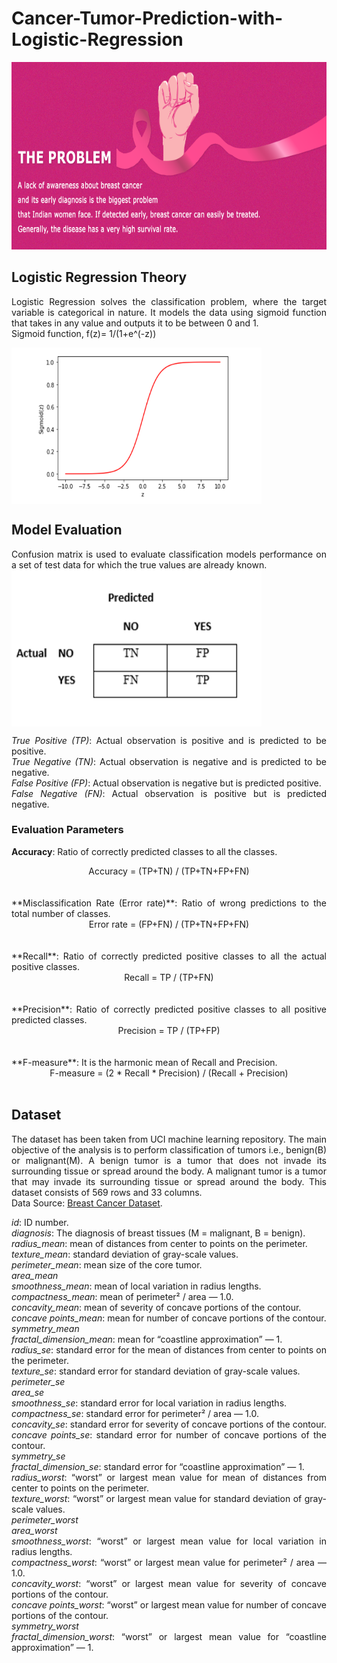 # Cancer-Tumor-Prediction-with-Logistic-Regression

<img src="/cancer_image.jpg" width="1000" height="300" />
<div align="justify">
  
## Logistic Regression Theory
Logistic Regression solves the classification problem, where the target variable is categorical in nature. It models the data using sigmoid function that takes in any value and outputs it to be between 0 and 1.<br />
Sigmoid function, f(z)= 1/(1+e^(-z))

<img src="/image_lr.png" align="center" width="400" height="250" />

## Model Evaluation
Confusion matrix is used to evaluate classification models performance on a set of test data for which the true values are already known.<br />
<img src="/image.png" align="center" width="400" height="250" />

*True Positive (TP)*: Actual observation is positive and is predicted to be positive.<br />
*True Negative (TN)*: Actual observation is negative and is predicted to be negative.<br />
*False Positive (FP)*: Actual observation is negative but is predicted positive.<br />
*False Negative (FN)*: Actual observation is positive but is predicted negative.<br />

### Evaluation Parameters
**Accuracy**: Ratio of correctly predicted classes to all the classes.<br />
<div align="center">Accuracy = (TP+TN) / (TP+TN+FP+FN)</div><br /><br />
**Misclassification Rate (Error rate)**: Ratio of wrong predictions to the total number of classes.<br />
<div align="center">Error rate = (FP+FN) / (TP+TN+FP+FN)</div><br /><br />
**Recall**: Ratio of correctly predicted positive classes to all the actual positive classes.<br />
<div align="center">Recall = TP / (TP+FN)</div><br /><br />
**Precision**: Ratio of correctly predicted positive classes to all positive predicted classes.<br />
<div align="center">Precision = TP / (TP+FP)</div><br /><br />
**F-measure**: It is the harmonic mean of Recall and Precision.<br />
<div align="center">F-measure = (2 * Recall * Precision) / (Recall + Precision)</div><br />

## Dataset
The dataset has been taken from UCI machine learning repository. The main objective of the analysis is to perform classification of tumors i.e., benign(B) or malignant(M). A benign tumor is a tumor that does not invade its surrounding tissue or spread around the body. A malignant tumor is a tumor that may invade its surrounding tissue or spread around the body. This dataset consists of 569 rows and 33 columns.<br />
Data Source: [Breast Cancer Dataset](https://archive.ics.uci.edu/ml/datasets/Breast+Cancer+Wisconsin+%28Diagnostic%29).<br />

*id*: ID number.<br />
*diagnosis*: The diagnosis of breast tissues (M = malignant, B = benign).<br />
*radius_mean*: mean of distances from center to points on the perimeter.<br />
*texture_mean*: standard deviation of gray-scale values.<br />
*perimeter_mean*: mean size of the core tumor.<br />
*area_mean*<br />
*smoothness_mean*: mean of local variation in radius lengths.<br />
*compactness_mean*: mean of perimeter² / area — 1.0.<br />
*concavity_mean*: mean of severity of concave portions of the contour.<br />
*concave points_mean*: mean for number of concave portions of the contour.<br />
*symmetry_mean*<br />
*fractal_dimension_mean*: mean for “coastline approximation” — 1.<br />
*radius_se*: standard error for the mean of distances from center to points on the perimeter.<br />
*texture_se*: standard error for standard deviation of gray-scale values.<br />
*perimeter_se*<br />
*area_se*<br />
*smoothness_se*: standard error for local variation in radius lengths.<br />
*compactness_se*: standard error for perimeter² / area — 1.0.<br />
*concavity_se*: standard error for severity of concave portions of the contour.<br />
*concave points_se*: standard error for number of concave portions of the contour.<br />
*symmetry_se*<br />
*fractal_dimension_se*: standard error for “coastline approximation” — 1.<br />
*radius_worst*: “worst” or largest mean value for mean of distances from center to points on the perimeter.<br />
*texture_worst*: “worst” or largest mean value for standard deviation of gray-scale values.<br />
*perimeter_worst*<br />
*area_worst*<br />
*smoothness_worst*: “worst” or largest mean value for local variation in radius lengths.<br />
*compactness_worst*: “worst” or largest mean value for perimeter² / area — 1.0.<br />
*concavity_worst*: “worst” or largest mean value for severity of concave portions of the contour.<br />
*concave points_worst*: “worst” or largest mean value for number of concave portions of the contour.<br />
*symmetry_worst*<br />
*fractal_dimension_worst*: “worst” or largest mean value for “coastline approximation” — 1.<br />

</div>


  
